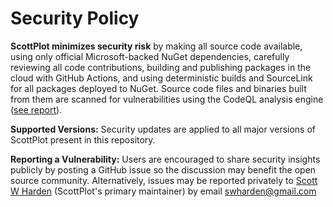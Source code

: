# Security Policy

**ScottPlot minimizes security risk** by making all source code available, using only official Microsoft-backed NuGet dependencies, carefully reviewing all code contributions, building and publishing packages in the cloud with GitHub Actions, and using deterministic builds and SourceLink for all packages deployed to NuGet. Source code files and binaries built from them are scanned for vulnerabilities using the CodeQL analysis engine ([see report](https://github.com/ScottPlot/ScottPlot/security/code-scanning/tools/CodeQL/status)).

**Supported Versions:** Security updates are applied to all major versions of ScottPlot present in this repository.

**Reporting a Vulnerability:** Users are encouraged to share security insights publicly by posting a GitHub issue so the discussion may benefit the open source community. Alternatively, issues may be reported privately to [Scott W Harden](https://swharden.com/about/) (ScottPlot's primary maintainer) by email swharden@gmail.com
